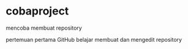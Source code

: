 # cobaproject
mencoba membuat repository

pertemuan pertama GitHub
belajar membuat dan mengedit repository
